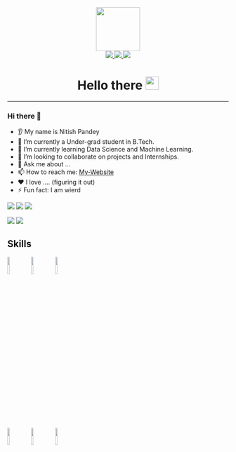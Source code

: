 

<div id="header" align="center">
  <img src="https://media.giphy.com/media/M9gbBd9nbDrOTu1Mqx/giphy.gif" width="100"/>
</div>

<div id="badges" align="center">
  <a href="https://www.linkedin.com/in/nitish-pandey-250b84224/">
    <img src="https://img.shields.io/badge/LinkedIn-blue?logo=linkedin&logoColor=white"/>
  </a>
  <a href="https://www.instagram.com/_nitish__pandey/">
    <img src="https://img.shields.io/badge/Instagram-orange"/>
  </a>
  <a href="https:nitishpandey.com.np/">
    <img src="https://img.shields.io/badge/Web-site-brightgreen"/>
  </a>
</div>

<h1 align="center">
  Hello there
  <img src="https://media.giphy.com/media/hvRJCLFzcasrR4ia7z/giphy.gif" width="30px"/>
</h1>

<hr>

### Hi there 👋  
* 👂 My name is Nitish Pandey  
* 🔭 I’m currently a Under-grad student in B.Tech. 
* 🌱 I’m currently learning Data Science and Machine Learning.
* 🤝 I’m looking to collaborate on projects and Internships.
* 💬 Ask me about ...
* 📫 How to reach me: [My-Website](https://nitishpandey.com.np)
* ❤️ I love .... (figuring it out)
* ⚡ Fun fact: I am wierd



<img src="https://github-readme-stats.vercel.app/api?username=nitish-pandey&show_icons=true&theme=dark"/>

<img src="https://github-readme-stats.vercel.app/api/top-langs?username=nitish-pandey&theme=dark"/>

<img src="https://github-readme-streak-stats.herokuapp.com/?user=nitish-pandey&theme=dark"/>



[![](https://img.shields.io/badge/linkedin-%230077B5.svg?style=for-the-badge&logo=linkedin)](https://www.linkedin.com/in/nitish-pandey-250b84224/)
[![](https://img.shields.io/badge/Instagram-%230077B5.svg?style=for-the-badge&logo=instagram)](https://www.instagram.com/_nitish__pandey/)


## Skills

<code><img width="10%" src="https://www.vectorlogo.zone/logos/python/python-ar21.svg"></code>
<code><img width="10%" src="https://www.vectorlogo.zone/logos/java/java-ar21.svg"></code>
<code><img width="10%" src="https://www.vectorlogo.zone/logos/w3_html5/w3_html5-ar21.svg"></code>
<br />
<code><img width="10%" src="https://www.vectorlogo.zone/logos/git-scm/git-scm-ar21.svg"></code>
<code><img width="10%" src="https://www.vectorlogo.zone/logos/github/github-ar21.svg"></code>
<code><img width="10%" src="https://www.vectorlogo.zone/logos/w3_css/w3_css-ar21.svg"></code>

<br>

